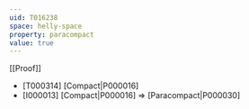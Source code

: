 ```yaml
---
uid: T016238
space: helly-space
property: paracompact
value: true
---
```

[[Proof]]

* [T000314] [Compact|P000016]
* [I000013] [Compact|P000016] => [Paracompact|P000030]

